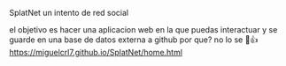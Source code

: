SplatNet
un intento de red social 

el objetivo es hacer una aplicacion web en la que puedas interactuar y se guarde en una base de datos externa a github por que? no lo se 👻👍
https://miguelcrl7.github.io/SplatNet/home.html
